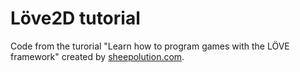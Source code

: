 # Löve2D tutorial

Code from the turorial "Learn how to program games with the LÖVE framework" created by [sheepolution.com](https://sheepolution.com/learn/book/contents).
